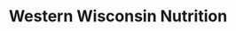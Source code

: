---
title: "Western Wisconsin Nutrition"
url: /ellsworth/western-wisconsin-nutrition/
shop: agrarian
---